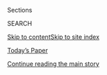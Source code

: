 <div id="app">

<div>

<div class="NYTAppHideMasthead css-1r6wvpq e1suatyy0">

<div class="section css-ui9rw0 e1suatyy2">

<div class="css-eph4ug er09x8g0">

<div class="css-6n7j50">

</div>

<span class="css-1dv1kvn">Sections</span>

<div class="css-10488qs">

<span class="css-1dv1kvn">SEARCH</span>

</div>

[Skip to content](#site-content)[Skip to site
index](#site-index)

</div>

<div class="css-10698na e1huz5gh0">

</div>

</div>

<div id="masthead-bar-one" class="section hasLinks css-15hmgas e1csuq9d3">

<div class="css-uqyvli e1csuq9d0">

</div>

<div class="css-1uqjmks e1csuq9d1">

</div>

<div class="css-9e9ivx">

[](https://myaccount.nytimes.com/auth/login?response_type=cookie&client_id=vi)

</div>

<div class="css-1bvtpon e1csuq9d2">

[Today’s Paper](https://www.nytimes.com/section/todayspaper)

</div>

</div>

</div>

</div>

<div data-aria-hidden="false">

<div id="site-content" data-role="main">

<div id="top-wrapper" class="css-15p45cc eaca97t0" type="top">

<div id="top-slug" class="css-19x0jxb eaca97t1" hidden="">

Advertisement

</div>

[Continue reading the main
story](#after-top)

<div class="ad top-wrapper" style="text-align:center;height:100%;display:block;min-height:90px">

<div id="top" class="place-ad" data-position="top" data-size-key="top">

</div>

</div>

<div id="after-top">

</div>

</div>

<div id="byline" class="section css-15h4p1b e9abtgs0">

<div class="css-1j21atc e1svk9qx1">

<div class="css-nfcc9b e1svk9qx3">

<div class="css-cnx41t">

![Portrait of Allison
McCann](https://static01.nyt.com/images/2019/07/25/reader-center/author-allison-mccann/author-allison-mccann-thumbLarge.png)

</div>

<div class="css-vl9dhg e1svk9qx5">

<div class="css-1nrhkj6 e1svk9qx6">

# Allison McCann

</div>

## <span></span>

Allison McCann is a reporter and graphics editor on the International
Desk. She is based in London.

</div>

</div>

</div>

<div>

<div id="mid1-wrapper" class="css-1mn4oms eaca97t0" type="rank">

<div id="mid1-slug" class="css-1tag3rd eaca97t1">

Advertisement

</div>

[Continue reading the main
story](#after-mid1)

<div id="mid1" class="ad mid1-wrapper" style="text-align:center;height:100%;display:block">

</div>

<div id="after-mid1">

</div>

</div>

</div>

<div class="css-185go5a e1o5byef0">

<div class="css-15cbhtu">

  - [Latest](#stream-panel)
  - <span class="css-6n7j50">Search</span>
    <div class="control">
    <div class="label-container css-1dv1kvn">
    Search
    </div>
    <div class="css-wm4t3d">
    **<span id="clear-search-input" class="css-1dv1kvn">Clear this text
    input</span>
    </div>
    </div>
    <span class="css-1iovbfw"></span>

<div id="stream-panel" class="section css-8msx5b e1jz0cab1">

<div class="css-13mho3u">

1.  
    
    <div class="css-1cp3ece">
    
    <div class="css-1l4spti">
    
    [](/interactive/2020/07/14/nyregion/nypd-george-floyd-protests.html)
    
    <div class="css-79elbk">
    
    ![](https://static01.nyt.com/images/2020/07/17/nyregion/nypd-protest-force-1594677753223-print/nypd-protest-force-1594677753223-thumbWide.jpg?quality=75&auto=webp&disable=upscale)
    
    </div>
    
    ## N.Y.P.D. Says It Used Restraint During Protests. Here’s What the Videos Show.
    
    Police officials say there were “isolated cases” of inappropriate
    force. But 64 videos show many attacks on protesters that appear
    unwarranted.
    
    <div class="css-1nqbnmb ea5icrr0">
    
    By <span class="css-1n7hynb">Allison McCann, Blacki Migliozzi, Andy
    Newman, Larry Buchanan <span>and</span> Aaron
    Byrd</span>
    
    </div>
    
    </div>
    
    <div class="css-1lc2l26 e1xfvim33">
    
    </div>
    
    </div>

2.  
    
    <div class="css-1cp3ece">
    
    <div class="css-1l4spti">
    
    [](/interactive/2020/06/10/world/coronavirus-history.html)
    
    <div class="css-79elbk">
    
    ![](https://static01.nyt.com/images/2020/06/09/us/coronavirus-history-promo-1591757376313/coronavirus-history-promo-1591757376313-thumbWide-v3.png?quality=75&auto=webp&disable=upscale)
    
    </div>
    
    ## How the Coronavirus Compares With 100 Years of Deadly Events
    
    Here’s the outbreak's toll in 25 cities and regions compared with
    hurricanes, heat waves and the Spanish flu.
    
    <div class="css-1nqbnmb ea5icrr0">
    
    By <span class="css-1n7hynb">Allison McCann, Jin Wu <span>and</span>
    Josh
    Katz</span>
    
    </div>
    
    </div>
    
    <div class="css-1lc2l26 e1xfvim33">
    
    </div>
    
    </div>

3.  
    
    <div class="css-1cp3ece">
    
    <div class="css-1l4spti">
    
    [](/interactive/2020/05/15/world/europe/sweden-coronavirus-deaths.html)
    
    <div class="css-79elbk">
    
    ![](https://static01.nyt.com/images/2020/05/14/us/sweden-coronavirus-deaths-promo-1589510247734/sweden-coronavirus-deaths-promo-1589510247734-thumbWide-v2.png?quality=75&auto=webp&disable=upscale)
    
    </div>
    
    ## Sweden Stayed Open. A Deadly Month Shows the Risks.
    
    While Sweden has avoided the worst outbreaks in Italy, Spain and
    Britain, it has also seen an extraordinary increase in deaths,
    mortality data shows.
    
    <div class="css-1nqbnmb ea5icrr0">
    
    By <span class="css-1n7hynb">Lauren Leatherby <span>and</span>
    Allison
    McCann</span>
    
    </div>
    
    </div>
    
    <div class="css-1lc2l26 e1xfvim33">
    
    </div>
    
    </div>

4.  
    
    <div class="css-1cp3ece">
    
    <div class="css-1l4spti">
    
    [](/interactive/2020/04/21/world/coronavirus-missing-deaths.html)
    
    <div class="css-79elbk">
    
    ![](https://static01.nyt.com/images/2020/04/21/us/coronavirus-missing-deaths-promo-1587448676216/coronavirus-missing-deaths-promo-1587448676216-thumbWide-v4.png?quality=75&auto=webp&disable=upscale)
    
    </div>
    
    ## 161,000 Missing Deaths: Tracking the True Toll of the Coronavirus Outbreak
    
    Far more people have died over the past months than have been
    officially reported, a review of mortality data in 28 countries
    shows.
    
    <div class="css-1nqbnmb ea5icrr0">
    
    By <span class="css-1n7hynb">Jin Wu, Allison McCann, Josh Katz
    <span>and</span> Elian
    Peltier</span>
    
    </div>
    
    </div>
    
    <div class="css-1lc2l26 e1xfvim33">
    
    </div>
    
    </div>

5.  
    
    <div class="css-1cp3ece">
    
    <div class="css-1l4spti">
    
    [](/2020/04/09/world/europe/uk-pub-coronavirus.html)
    
    <div class="css-79elbk">
    
    ![](https://static01.nyt.com/images/2020/03/21/world/00britain-pubs3/00britain-pubs3-thumbWide-v6.jpg?quality=75&auto=webp&disable=upscale)
    
    </div>
    
    ## What Is Britain Without the Pub?
    
    Through two world wars, Britain’s pubs stayed open. Their closure
    now, for the first time in the country’s history, is forcing some to
    seek creative alternatives.
    
    <div class="css-1nqbnmb ea5icrr0">
    
    By <span class="css-1n7hynb">Allison
    McCann</span>
    
    </div>
    
    </div>
    
    <div class="css-1lc2l26 e1xfvim33">
    
    </div>
    
    </div>

6.  
    
    <div class="css-1cp3ece">
    
    <div class="css-1l4spti">
    
    [](/interactive/2020/04/05/world/europe/italy-coronavirus-lockdown-reopen.html)
    
    <div class="css-79elbk">
    
    ![](https://static01.nyt.com/images/2020/04/05/us/italy-coronavirus-lockdown-promo-1586070679846/italy-coronavirus-lockdown-promo-1586070679846-thumbWide-v2.jpg?quality=75&auto=webp&disable=upscale)
    
    </div>
    
    ## Italy’s Virus Shutdown Came Too Late. What Happens Now?
    
    Italy underestimated the spread of the virus at first. These maps
    show why the country’s nationwide lockdown came too late to contain
    it.
    
    <div class="css-1nqbnmb ea5icrr0">
    
    By <span class="css-1n7hynb">Allison McCann, Nadja Popovich
    <span>and</span> Jin
    Wu</span>
    
    </div>
    
    </div>
    
    <div class="css-1lc2l26 e1xfvim33">
    
    </div>
    
    </div>

7.  
    
    <div class="css-1cp3ece">
    
    <div class="css-1l4spti">
    
    [](/interactive/2020/03/17/us/coronavirus-testing-data.html)
    
    <div class="css-79elbk">
    
    ![](https://static01.nyt.com/images/2020/03/17/reader-center/17coronavirus-testing-promo2/17coronavirus-testing-promo2-thumbWide-v4.png?quality=75&auto=webp&disable=upscale)
    
    </div>
    
    ## U.S. Lags in Coronavirus Testing After Slow Response to Outbreak
    
    It has tested at a much lower rate than Italy, which has outpaced
    the rest of Europe, and South Korea, where testing and monitoring
    have slowed the growth of new cases.
    
    <div class="css-1nqbnmb ea5icrr0">
    
    By <span class="css-1n7hynb">Larry Buchanan, K.K. Rebecca Lai
    <span>and</span> Allison
    McCann</span>
    
    </div>
    
    </div>
    
    <div class="css-1lc2l26 e1xfvim33">
    
    </div>
    
    </div>

8.  
    
    <div class="css-1cp3ece">
    
    <div class="css-1l4spti">
    
    [](/interactive/2020/world/coronavirus-maps-italy-iran-korea.html)
    
    <div class="css-79elbk">
    
    ![](https://static01.nyt.com/images/2020/03/11/us/coronavirus-hotspots-promo-1583984359996/coronavirus-hotspots-promo-1583984359996-thumbWide-v6.png?quality=75&auto=webp&disable=upscale)
    
    </div>
    
    ## How the World’s Largest Coronavirus Outbreaks Are Growing
    
    The world’s hardest-hit countries are trying a variety of measures
    to stop the spread of the virus. Here’s how they’re doing.
    
    <div class="css-1nqbnmb ea5icrr0">
    
    By <span class="css-1n7hynb">Anjali Singhvi, Allison McCann, Jin Wu
    <span>and</span> Blacki
    Migliozzi</span>
    
    </div>
    
    </div>
    
    <div class="css-1lc2l26 e1xfvim33">
    
    </div>
    
    </div>

9.  
    
    <div class="css-1cp3ece">
    
    <div class="css-1l4spti">
    
    [](/2020/02/28/world/middleeast/israel-arabs-election-vote.html)
    
    <div class="css-79elbk">
    
    ![](https://static01.nyt.com/images/2020/02/27/world/xxisrael-arabvote1/merlin_169558398_3f4264fd-9736-4589-995c-ac6edbae691a-thumbWide.jpg?quality=75&auto=webp&disable=upscale)
    
    </div>
    
    ## As Israel Votes Again (and Again), Arabs See an Opportunity
    
    Arab leaders hope to improve on their strong showing in the last
    election, when they helped to nearly topple Prime Minister Benjamin
    Netanyahu.
    
    <div class="css-1nqbnmb ea5icrr0">
    
    By <span class="css-1n7hynb">David M. Halbfinger <span>and</span>
    Allison
    McCann</span>
    
    </div>
    
    </div>
    
    <div class="css-1lc2l26 e1xfvim33">
    
    </div>
    
    </div>

10. 
    
    <div class="css-1cp3ece">
    
    <div class="css-1l4spti">
    
    [](/interactive/2020/02/14/world/middleeast/syria-idlib-displaced.html)
    
    <div class="css-79elbk">
    
    ![](https://static01.nyt.com/images/2020/02/14/world/middleeast/Idlib-loop-still/Idlib-loop-still-thumbWide.jpg?quality=75&auto=webp&disable=upscale)
    
    </div>
    
    ## 800,000 Syrians Have Fled in Three Months. This Is What it Looks Like.
    
    Some crowd into trucks. Others go on foot. The current Syrian
    migration is similar in scale to the Rohingya crisis in 2017.
    
    <div class="css-1nqbnmb ea5icrr0">
    
    By <span class="css-1n7hynb">Vivian Yee, Allison McCann, Hwaida Saad
    <span>and</span> Haley Willis</span>
    
    </div>
    
    </div>
    
    <div class="css-1lc2l26 e1xfvim33">
    
    </div>
    
    </div>

<div class="css-13mho3u">

<div class="css-1t62hi8">

<div class="css-1stvaey">

Show
More

<div>

<div style="border:0;clip:rect(0 0 0 0);height:1px;margin:-1px;overflow:hidden;white-space:nowrap;padding:0;width:1px;position:absolute" data-role="log" data-aria-live="assertive">

</div>

<div style="border:0;clip:rect(0 0 0 0);height:1px;margin:-1px;overflow:hidden;white-space:nowrap;padding:0;width:1px;position:absolute" data-role="log" data-aria-live="assertive">

</div>

<div style="border:0;clip:rect(0 0 0 0);height:1px;margin:-1px;overflow:hidden;white-space:nowrap;padding:0;width:1px;position:absolute" data-role="log" data-aria-live="polite">

</div>

<div style="border:0;clip:rect(0 0 0 0);height:1px;margin:-1px;overflow:hidden;white-space:nowrap;padding:0;width:1px;position:absolute" data-role="log" data-aria-live="polite">

</div>

</div>

</div>

</div>

</div>

</div>

<div class="css-g6hk37 supplemental">

<div id="mid2-wrapper" class="css-10wkyv7 eaca97t0" type="lede">

<div id="mid2-slug" class="css-1tag3rd eaca97t1">

Advertisement

</div>

[Continue reading the main
story](#after-mid2)

<div id="mid2" class="ad mid2-wrapper" style="text-align:center;height:100%;display:block;min-height:250px">

</div>

<div id="after-mid2">

</div>

</div>

## Follow Elsewhere

<div class="module-body">

  - [**<span data-aria-hidden="true">atmccann</span><span class="css-1dv1kvn">twitter
    page for atmccann</span>](https://twitter.com/atmccann)

</div>

</div>

</div>

</div>

</div>

</div>

</div>

## Site Index

<div>

</div>

## Site Information Navigation

  - [© <span>2020</span> <span>The New York Times
    Company</span>](https://help.nytimes.com/hc/en-us/articles/115014792127-Copyright-notice)

<!-- end list -->

  - [NYTCo](https://www.nytco.com/)
  - [Contact
    Us](https://help.nytimes.com/hc/en-us/articles/115015385887-Contact-Us)
  - [Work with us](https://www.nytco.com/careers/)
  - [Advertise](https://nytmediakit.com/)
  - [T Brand Studio](http://www.tbrandstudio.com/)
  - [Your Ad
    Choices](https://www.nytimes.com/privacy/cookie-policy#how-do-i-manage-trackers)
  - [Privacy](https://www.nytimes.com/privacy)
  - [Terms of
    Service](https://help.nytimes.com/hc/en-us/articles/115014893428-Terms-of-service)
  - [Terms of
    Sale](https://help.nytimes.com/hc/en-us/articles/115014893968-Terms-of-sale)
  - [Site
    Map](https://spiderbites.nytimes.com)
  - [Help](https://help.nytimes.com/hc/en-us)
  - [Subscriptions](https://www.nytimes.com/subscription?campaignId=37WXW)

</div>

</div>
